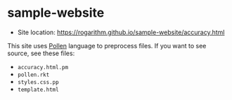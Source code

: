 # sample-website

* Site location: https://rogarithm.github.io/sample-website/accuracy.html

This site uses [Pollen](https://github.com/mbutterick/pollen) language to preprocess files. If you want to see source, see these files:

- `accuracy.html.pm`
- `pollen.rkt`
- `styles.css.pp`
- `template.html`
